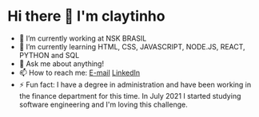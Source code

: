 <h1> Hi there 👋 I'm claytinho</h1>

- 🔭 I’m currently working at NSK BRASIL
- 🌱 I’m currently learning HTML, CSS, JAVASCRIPT, NODE.JS, REACT, PYTHON and SQL
- 💬 Ask me about anything!
- 📫 How to reach me: <a href="mailto:clayton.correa1@gmail.com">E-mail</a> <a href="https://www.linkedin.com/in/clayton-correa1/">LinkedIn</a></li>
- ⚡ Fun fact: I have a degree in administration and have been working in the finance department for this time.
In July 2021 I started studying software engineering and I'm loving this challenge.
